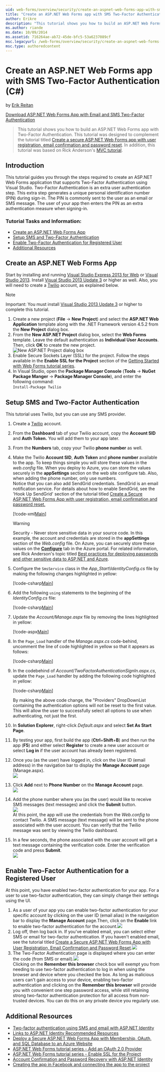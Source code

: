 ```yaml
---
uid: web-forms/overview/security/create-an-aspnet-web-forms-app-with-sms-two-factor-authentication
title: "Create an ASP.NET Web Forms app with SMS Two-Factor Authentication (C#) | Microsoft Docs"
author: Erikre
description: "This tutorial shows you how to build an ASP.NET Web Forms app with Two-Factor Authentication. This tutorial was designed to complement the tutorial titled Cr..."
ms.author: riande
ms.date: 10/09/2014
ms.assetid: 716264ae-ab72-45de-bfc5-53a6237089cf
msc.legacyurl: /web-forms/overview/security/create-an-aspnet-web-forms-app-with-sms-two-factor-authentication
msc.type: authoredcontent
---
```

Create an ASP.NET Web Forms app with SMS Two-Factor Authentication (C#)
====================
by [Erik Reitan](https://github.com/Erikre)

[Download ASP.NET Web Forms App with Email and SMS Two-Factor Authentication](https://code.msdn.microsoft.com/ASPNET-Web-Forms-App-with-5a0ff94e)

> This tutorial shows you how to build an ASP.NET Web Forms app with Two-Factor Authentication. This tutorial was designed to complement the tutorial titled [Create a secure ASP.NET Web Forms app with user registration, email confirmation and password reset](create-a-secure-aspnet-web-forms-app-with-user-registration-email-confirmation-and-password-reset.md). In addition, this tutorial was based on Rick Anderson's [MVC tutorial](../../../mvc/overview/security/aspnet-mvc-5-app-with-sms-and-email-two-factor-authentication.md).


## Introduction

This tutorial guides you through the steps required to create an ASP.NET Web Forms application that supports Two-Factor Authentication using Visual Studio. Two-Factor Authentication is an extra user authentication step. This extra step generates a unique personal identification number (PIN) during sign-in. The PIN is commonly sent to the user as an email or SMS message. The user of your app then enters the PIN as an extra authentication measure when signing-in.

### Tutorial Tasks and Information:

- [Create an ASP.NET Web Forms App](#createWebForms)
- [Setup SMS and Two-Factor Authentication](#SMS)
- [Enable Two-Factor Authentication for Registered User](#use2FA)
- [Additional Resources](#addRes)

<a id="createWebForms"></a>
## Create an ASP.NET Web Forms App

Start by installing and running [Visual Studio Express 2013 for Web](https://go.microsoft.com/fwlink/?LinkId=299058) or [Visual Studio 2013](https://go.microsoft.com/fwlink/?LinkId=306566). Install [Visual Studio 2013 Update 3](https://go.microsoft.com/fwlink/?LinkId=390465) or higher as well. Also, you will need to create a [Twilio](https://www.twilio.com/try-twilio) account, as explained below.

> [!NOTE]
> Important: You must install [Visual Studio 2013 Update 3](https://go.microsoft.com/fwlink/?LinkId=390465) or higher to complete this tutorial.


1. Create a new project (**File** -&gt; **New Project**) and select the **ASP.NET Web Application** template along with the .NET Framework version 4.5.2 from the **New Project** dialog box.
2. From the **New ASP.NET Project** dialog box, select the **Web Forms** template. Leave the default authentication as **Individual User Accounts**. Then, click **OK** to create the new project.  
    ![New ASP.NET Project dialog box](create-an-aspnet-web-forms-app-with-sms-two-factor-authentication/_static/image1.png)
3. Enable Secure Sockets Layer (SSL) for the project. Follow the steps available in the **Enable SSL for the Project** section of the [Getting Started with Web Forms tutorial series](../getting-started/getting-started-with-aspnet-45-web-forms/checkout-and-payment-with-paypal.md#SSLWebForms).
4. In Visual Studio, open the **Package Manager Console** (**Tools** -&gt; **NuGet Package Manger** -&gt; **Package Manager Console**), and enter the following command:  
    `Install-Package Twilio`

<a id="SMS"></a>
## Setup SMS and Two-Factor Authentication

This tutorial uses Twilio, but you can use any SMS provider.

1. Create a [Twilio](https://www.twilio.com/try-twilio) account.
2. From the **Dashboard** tab of your Twilio account, copy the **Account SID** and **Auth Token.** You will add them to your app later.
3. From the **Numbers** tab, copy your Twilio **phone number** as well.
4. Make the Twilio **Account SID**, **Auth Token** and **phone number** available to the app. To keep things simple you will store these values in the *web.config* file. When you deploy to Azure, you can store the values securely in the **appSettings** section on the web site configure tab. Also, when adding the phone number, only use numbers.   
   Notice that you can also add SendGrid credentials. SendGrid is an email notification service. For details about how to enable SendGrid, see the 'Hook Up SendGrid' section of the tutorial titled [Create a Secure ASP.NET Web Forms App with user registration, email confirmation and password reset.](create-a-secure-aspnet-web-forms-app-with-user-registration-email-confirmation-and-password-reset.md)

    [!code-xml[Main](create-an-aspnet-web-forms-app-with-sms-two-factor-authentication/samples/sample1.xml?highlight=2,6-10)]

    > [!WARNING]
    > Security - Never store sensitive data in your source code. In this example, the account and credentials are stored in the **appSettings** section of the *Web.config* file. On Azure, you can securely store these values on the **[Configure](https://blogs.msdn.com/b/webdev/archive/2014/06/04/queuebackgroundworkitem-to-reliably-schedule-and-run-long-background-process-in-asp-net.aspx)** tab in the Azure portal. For related information, see Rick Anderson's topic titled [Best practices for deploying passwords and other sensitive data to ASP.NET and Azure](https://go.microsoft.com/fwlink/?LinkId=513141).
5. Configure the `SmsService` class in the *App\_Start\IdentityConfig.cs* file by making the following changes highlighted in yellow: 

    [!code-csharp[Main](create-an-aspnet-web-forms-app-with-sms-two-factor-authentication/samples/sample2.cs?highlight=5-17)]
6. Add the following `using` statements to the beginning of the *IdentityConfig.cs* file: 

    [!code-csharp[Main](create-an-aspnet-web-forms-app-with-sms-two-factor-authentication/samples/sample3.cs?highlight=1-4)]
7. Update the *Account/Manage.aspx* file by removing the lines highlighted in yellow:  

    [!code-aspx[Main](create-an-aspnet-web-forms-app-with-sms-two-factor-authentication/samples/sample4.aspx?highlight=38,53,57-60,63,66,70,73)]
8. In the `Page_Load` handler of the *Manage.aspx.cs* code-behind, uncomment the line of code highlighted in yellow so that it appears as follows: 

    [!code-csharp[Main](create-an-aspnet-web-forms-app-with-sms-two-factor-authentication/samples/sample5.cs?highlight=8)]
9. In the codebehind of *Account*/*TwoFactorAuthenticationSignIn.aspx.cs*, update the `Page_Load` handler by adding the following code highlighted in yellow: 

    [!code-csharp[Main](create-an-aspnet-web-forms-app-with-sms-two-factor-authentication/samples/sample6.cs?highlight=3-4,13)]

   By making the above code change, the "Providers" DropDownList containing the authentication options will not be reset to the first value. This will allow the user to successfully select all options to use when authenticating, not just the first.
10. In **Solution Explorer**, right-click *Default.aspx* and select **Set As Start Page**.
11. By testing your app, first build the app (**Ctrl**+**Shift**+**B**) and then run the app (**F5**) and either select **Register** to create a new user account or select **Log in** if the user account has already been registered.
12. Once you (as the user) have logged in, click on the User ID (email address) in the navigation bar to display the **Manage Account** page (Manage.aspx).  
    ![](create-an-aspnet-web-forms-app-with-sms-two-factor-authentication/_static/image2.png)
13. Click **Add** next to **Phone Number** on the **Manage Account** page.  
    ![](create-an-aspnet-web-forms-app-with-sms-two-factor-authentication/_static/image3.png)
14. Add the phone number where you (as the user) would like to receive SMS messages (text messages) and click the **Submit** button.   
    ![](create-an-aspnet-web-forms-app-with-sms-two-factor-authentication/_static/image4.png)  
    At this point, the app will use the credentials from the *Web.config* to contact Twilio. A SMS message (text message) will be sent to the phone associated with the user account. You can verify that the Twilio message was sent by viewing the Twilio dashboard.
15. In a few seconds, the phone associated with the user account will get a text message containing the verification code. Enter the verification code and press **Submit**.  
     ![](create-an-aspnet-web-forms-app-with-sms-two-factor-authentication/_static/image5.png)

<a id="use2FA"></a>
## Enable Two-Factor Authentication for a Registered User

At this point, you have enabled two-factor authentication for your app. For a user to use two-factor authentication, they can simply change their settings using the UI. 

1. As a user of your app you can enable two-factor authentication for your specific account by clicking on the user ID (email alias) in the navigation bar to display the **Manage Account** page.Then, click on the **Enable** link to enable two-factor authentication for the account.![](create-an-aspnet-web-forms-app-with-sms-two-factor-authentication/_static/image6.png)
2. Log off, then log back in. If you've enabled email, you can select either SMS or email for two-factor authentication. If you haven't enabled email, see the tutorial titled [Create a Secure ASP.NET Web Forms App with User Registration, Email Confirmation and Password Reset](create-a-secure-aspnet-web-forms-app-with-user-registration-email-confirmation-and-password-reset.md).![](create-an-aspnet-web-forms-app-with-sms-two-factor-authentication/_static/image7.png)
3. The Two-Factor Authentication page is displayed where you can enter the code (from SMS or email).![](create-an-aspnet-web-forms-app-with-sms-two-factor-authentication/_static/image8.png)  
 Clicking on the **Remember this browser** check box will exempt you from needing to use two-factor authentication to log in when using the browser and device where you checked the box. As long as malicious users can't gain access to your device, enabling two-factor authentication and clicking on the **Remember this browser** will provide you with convenient one step password access, while still retaining strong two-factor authentication protection for all access from non-trusted devices. You can do this on any private device you regularly use.

<a id="addRes"></a>
## Additional Resources

- [Two-factor authentication using SMS and email with ASP.NET Identity](../../../identity/overview/features-api/two-factor-authentication-using-sms-and-email-with-aspnet-identity.md)
- [Links to ASP.NET Identity Recommended Resources](../../../identity/overview/getting-started/aspnet-identity-recommended-resources.md)
- [Deploy a Secure ASP.NET Web Forms App with Membership, OAuth, and SQL Database to an Azure Website](https://azure.microsoft.com/documentation/articles/web-sites-dotnet-deploy-aspnet-webforms-app-membership-oauth-sql-database/)
- [ASP.NET Web Forms tutorial series - Add an OAuth 2.0 Provider](../getting-started/getting-started-with-aspnet-45-web-forms/checkout-and-payment-with-paypal.md#OAuthWebForms)
- [ASP.NET Web Forms tutorial series - Enable SSL for the Project](../getting-started/getting-started-with-aspnet-45-web-forms/checkout-and-payment-with-paypal.md#SSLWebForms)
- [Account Confirmation and Password Recovery with ASP.NET Identity](../../../identity/overview/features-api/account-confirmation-and-password-recovery-with-aspnet-identity.md)
- [Creating the app in Facebook and connecting the app to the project](../../../mvc/overview/security/create-an-aspnet-mvc-5-app-with-facebook-and-google-oauth2-and-openid-sign-on.md#fb)
